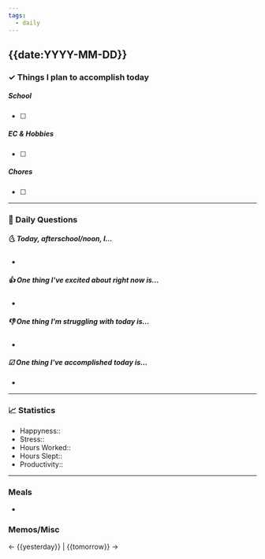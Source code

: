 ```yaml
---
tags:
  - daily
---
```


## {{date:YYYY-MM-DD}}

### ✓ Things I plan to accomplish today
##### School
- [ ] 
##### EC & Hobbies
- [ ] 
##### Chores
- [ ] 
---

### 📅 Daily Questions

##### 🌜 Today, afterschool/noon, I...

- 

##### 👍 One thing I've excited about right now is...

- 

##### 👎 One thing I'm struggling with today is...

- 

##### ☑ One thing I've accomplished today is...

- 
---
### 📈 Statistics
- Happyness:: 
- Stress::
- Hours Worked:: 
- Hours Slept:: 
- Productivity:: 
---
### Meals
- 
### Memos/Misc


<- {{yesterday}} | {{tomorrow}} ->